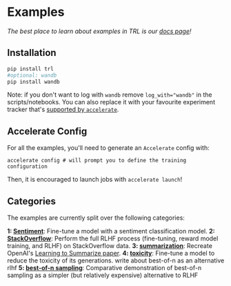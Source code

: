 # Examples

_The best place to learn about examples in TRL is our [docs page](https://huggingface.co/docs/trl/index)!_

## Installation

```bash
pip install trl
#optional: wandb
pip install wandb
```
Note: if you don't want to log with `wandb` remove `log_with="wandb"` in the scripts/notebooks. 
You can also replace it with your favourite experiment tracker that's [supported by `accelerate`](https://huggingface.co/docs/accelerate/usage_guides/tracking).

## Accelerate Config
For all the examples, you'll need to generate an `Accelerate` config with:

```shell
accelerate config # will prompt you to define the training configuration
```

Then, it is encouraged to launch jobs with `accelerate launch`!

## Categories
The examples are currently split over the following categories:

**1: [Sentiment](https://github.com/lvwerra/trl/tree/main/examples/sentiment)**: Fine-tune a model with a sentiment classification model.
**2: [StackOverflow](https://github.com/lvwerra/trl/tree/main/examples/stack_llama)**: Perform the full RLHF process (fine-tuning, reward model training, and RLHF) on StackOverflow data.
**3: [summarization](https://github.com/lvwerra/trl/tree/main/examples/summarization)**: Recreate OpenAI's [Learning to Summarize paper](https://proceedings.neurips.cc/paper/2020/file/1f89885d556929e98d3ef9b86448f951-Paper.pdf).
**4: [toxicity](https://github.com/lvwerra/trl/tree/main/examples/toxicity)**: Fine-tune a model to reduce the toxicity of its generations.
write about best-of-n as an alternative rlhf
**5: [best-of-n sampling](https://github.com/lvwerra/trl/tree/main/examples/best_of_n_sampling)**: Comparative demonstration of best-of-n sampling as a simpler (but relatively expensive) alternative to RLHF
